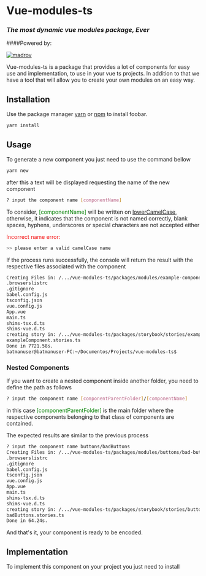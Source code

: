 # Vue-modules-ts
### _The most dynamic vue modules package, Ever_

####Powered by:

[![madrov](https://i.ibb.co/Ct7RK4n/Group-2796.png)](https://madrov.com/)

Vue-modules-ts is a package that provides a lot of components for easy use and implementation, 
to use in your vue ts projects. In addition to that we have a tool that will allow you to create 
your own modules on an easy way.

## Installation
Use the package manager [yarn](https://yarnpkg.com/) or [npm](https://www.npmjs.com/get-npm) to install foobar.
```bash
yarn install
```
## Usage
To generate a new component you just need to use the command bellow
```bash
yarn new 
```
after this a text will be displayed requesting the name of the new component 
```bash
? input the component name [componentName]
```
To consider, <span style="color: green"> [componentName] </span> will be written on 
[lowerCamelCase](https://wiki.c2.com/?LowerCamelCase), otherwise, it indicates that 
the component is not named correctly, blank spaces, hyphens, underscores or special 
characters are not accepted either

<span style="color: rgb(245,15,15)"> Incorrect name error: </span>

```bash
>> please enter a valid camelCase name
```

If the process runs successfully, the console will return the result 
with the respective files associated with the component

```bash
Creating Files in: /.../vue-modules-ts/packages/modules/example-component
.browserslistrc
.gitignore
babel.config.js
tsconfig.json
vue.config.js
App.vue
main.ts
shims-tsx.d.ts
shims-vue.d.ts
creating story in: /.../vue-modules-ts/packages/storybook/stories/example-component
exampleComponent.stories.ts
Done in 7721.58s.
batmanuser@batmanuser-PC:~/Documentos/Projects/vue-modules-ts$
```

### Nested Components
If you want to create a nested component inside another folder, 
you need to define the path as follows 

```bash
? input the component name [componentParentFolder]/[componentName]
```
in this case <span style="color: green"> [componentParentFolder] </span> is the main folder where the respective 
components belonging to that class of components are contained.

The expected results are similar to the previous process 

```bash
? input the component name buttons/badButtons
Creating Files in: /.../vue-modules-ts/packages/modules/buttons/bad-buttons
.browserslistrc
.gitignore
babel.config.js
tsconfig.json
vue.config.js
App.vue
main.ts
shims-tsx.d.ts
shims-vue.d.ts
creating story in: /.../vue-modules-ts/packages/storybook/stories/buttons/bad-buttons
badButtons.stories.ts
Done in 64.24s.
```

And that's it, your component is ready to be encoded.


## Implementation

To implement this component on your project you just need to install
